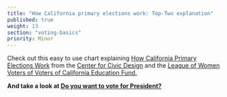 ```yaml
---
title: "How California primary elections work: Top-Two explanation"
published: true
weight: 13
section: "voting-basics"
priority: Minor
---
```



Check out this easy to use chart explaining [How California Primary Elections Work](https://drive.google.com/file/d/0B0h2E_kd8S-LdGdZbFYzTnJvUzEzTnR5ZGdxM014RVNmUFJ3/view?usp=sharing) from the [Center for Civic Design](http://civicdesign.org/) and the [League of Women Voters of Voters of California Education Fund.](https://cavotes.org/)  

**And take a look at [Do you want to vote for President?](https://drive.google.com/file/d/0B0h2E_kd8S-LemNBUGhaWTZXamRqQnRXb1pNMXFjeVZ4eWJz/view?usp=sharing)**  
